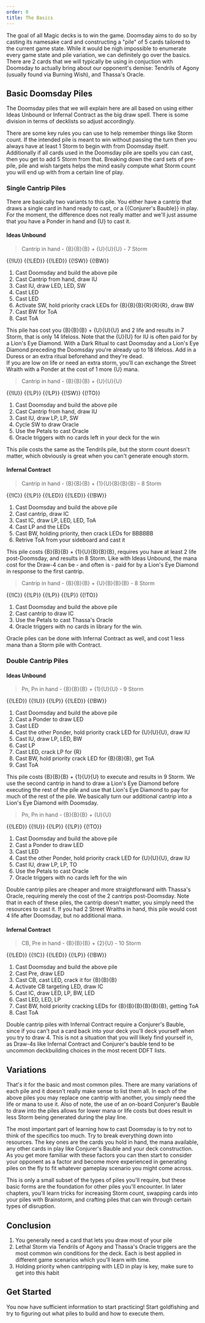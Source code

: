 ```yaml
---
order: 0
title: The Basics
---
```


The goal of all Magic decks is to win the game. Doomsday aims to do so by
casting its namesake card and constructing a "pile" of 5 cards tailored to the
current game state. While it would be nigh impossible to enumerate every game
state and pile variation, we can definitely go over the basics. There are 2
cards that we will typically be using in conjuction with Doomsday to actually bring about
our opponent's demise: Tendrils of Agony (usually found via Burning Wish), and
Thassa's Oracle.


## Basic Doomsday Piles

The Doomsday piles that we will explain here are all based on using either Ideas
Unbound or Infernal Contract as the big draw spell. There is some division in
terms of decklists so adjust accordingly.

There are some key rules you can use to help remember things like Storm count.
If the intended pile is meant to win without passing the turn then you always
have at least 1 Storm to begin with from Doomsday itself. Additionally if all
cards used in the Doomsday pile are spells you can cast, then you get to add 5
Storm from that. Breaking down the card sets of pre-pile, pile and wish targets
helps the mind easily compute what Storm count you will end up with from a
certain line of play.

### Single Cantrip Piles

There are basically two variants to this pile. You either have a cantrip that
draws a single card in hand ready to cast, or a {{Conjurer's Bauble}} in play.
For the moment, the difference does not really matter and we'll just assume that
you have a Ponder in hand and {U} to cast it.

#### Ideas Unbound

> Cantrip in hand - {B}{B}{B} + {U}{U}{U} - 7 Storm

<row variant="pile">{{!IU}} {{!LED}} {{!LED}} {{!SW}} {{!BW}}</row>

1. Cast Doomsday and build the above pile
2. Cast Cantrip from hand, draw IU
3. Cast IU, draw LED, LED, SW
4. Cast LED
5. Cast LED
6. Activate SW, hold priority crack LEDs for {B}{B}{B}{R}{R}{R}, draw BW
7. Cast BW for ToA
8. Cast ToA

This pile has cost you {B}{B}{B} + {U}{U}{U} and 2 life and results in 7 Storm,
that is only 14 lifeloss. Note that the {U}{U} for IU is often paid for by a
Lion's Eye Diamond. With a Dark Ritual to cast Doomsday and a Lion's Eye Diamond
preceding the Doomsday you're already up to 18 lifeloss. Add in a Duress or an
extra ritual beforehand and they're dead.  
If you are low on life or need an extra storm, you'll can exchange the Street
Wraith with a Ponder at the cost of 1 more {U} mana.

> Cantrip in hand - {B}{B}{B} + {U}{U}{U}

<row variant="pile">{{!IU}} {{!LP}} {{!LP}} {{!SW}} {{!TO}}</row>

1. Cast Doomsday and build the above pile
2. Cast Cantrip from hand, draw IU
3. Cast IU, draw LP, LP, SW
4. Cycle SW to draw Oracle
5. Use the Petals to cast Oracle
6. Oracle triggers with no cards left in your deck for the win

This pile costs the same as the Tendrils pile, but the storm count doesn't
matter, which obviously is great when you can't generate enough storm.

#### Infernal Contract

> Cantrip in hand - {B}{B}{B} + {1}{U}{B}{B}{B} - 8 Storm

<row variant="pile">{{!IC}} {{!LP}} {{!LED}} {{!LED}} {{!BW}}</row>

1. Cast Doomsday and build the above pile
2. Cast cantrip, draw IC
3. Cast IC, draw LP, LED, LED, ToA
4. Cast LP and the LEDs
5. Cast BW, holding priority, then crack LEDs for BBBBBB
6. Retrive ToA from your sideboard and cast it

This pile costs {B}{B}{B} + {1}{U}{B}{B}{B}, requires you have at least 2 life
post-Doomsday, and results in 8 Storm. Like with Ideas Unbound, the mana cost
for the Draw-4 can be - and often is - paid for by a Lion's Eye Diamond in
response to the first cantrip.

> Cantrip in hand - {B}{B}{B} + {U}{B}{B}{B} - 8 Storm

<row variant="pile">{{!IC}} {{!LP}} {{!LP}} {{!LP}} {{!TO}}</row>

1. Cast Doomsday and build the above pile
2. Cast cantrip to draw IC
3. Use the Petals to cast Thassa's Oracle
4. Oracle triggers with no cards in library for the win.

Oracle piles can be done with Infernal Contract as well, and cost 1 less mana than a Storm pile with Contract.

### Double Cantrip Piles

#### Ideas Unbound

> Pn, Pn in hand - {B}{B}{B} + {1}{U}{U} - 9 Storm

<row variant="pile">{{!LED}} {{!IU}} {{!LP}} {{!LED}} {{!BW}}</row>

1. Cast Doomsday and build the above pile
2. Cast a Ponder to draw LED
3. Cast LED
4. Cast the other Ponder, hold priority crack LED for {U}{U}{U}, draw IU
5. Cast IU, draw LP, LED, BW
6. Cast LP
7. Cast LED, crack LP for {R}
8. Cast BW, hold priority crack LED for {B}{B}{B}, get ToA
9. Cast ToA

This pile costs {B}{B}{B} + {1}{U}{U} to execute and results in 9 Storm. We use
the second cantrip in hand to draw a Lion's Eye Diamond before executing the
rest of the pile and use that Lion's Eye Diamond to pay for much of the rest of
the pile. We basically turn our additional cantrip into a Lion's Eye Diamond
with Doomsday.

> Pn, Pn in hand - {B}{B}{B} + {U}{U}

<row variant="pile">{{!LED}} {{!IU}} {{!LP}} {{!LP}} {{!TO}}</row>

1. Cast Doomsday and build the above pile
2. Cast a Ponder to draw LED
3. Cast LED
4. Cast the other Ponder, hold priority crack LED for {U}{U}{U}, draw IU
5. Cast IU, draw LP, LP, TO
6. Use the Petals to cast Oracle
7. Oracle triggers with no cards left for the win

Double cantrip piles are cheaper and more straightforward with Thassa's Oracle,
requiring merely the cost of the 2 cantrips post-Doomsday. Note that in each of
these piles, the cantrip doesn't matter, you simply need the resources to cast
it. If you had 2 Street Wraiths in hand, this pile would cost 4 life after
Doomsday, but no additional mana.

#### Infernal Contract

> CB, Pre in hand - {B}{B}{B} + {2}{U} - 10 Storm

<row variant="pile">{{!LED}} {{!IC}} {{!LED}} {{!LP}} {{!BW}}</row>

1. Cast Doomsday and build the above pile
2. Cast Pre, draw LED
3. Cast CB, cast LED, crack it for {B}{B}{B}
4. Activate CB targeting LED, draw IC
5. Cast IC, draw LED, LP, BW, LED
6. Cast LED, LED, LP
8. Cast BW, hold priority cracking LEDs for {B}{B}{B}{B}{B}{B}, getting ToA
9. Cast ToA

Double cantrip piles with Infernal Contract require a Conjurer's Bauble, since
if you can't put a card back into your deck you'll deck yourself when you try to
draw 4. This is not a situation that you will likely find yourself in, as
Draw-4s like Infernal Contract and Conjurer's bauble tend to be uncommon
deckbuilding choices in the most recent DDFT lists.

## Variations

That's it for the basic and most common piles. There are many variations of each
pile and it doesn't really make sense to list them all. In each of the above
piles you may replace one cantrip with another, you simply need the life or mana
to use it. Also of note, the use of an on-board Conjurer's Bauble to draw into the piles
allows for lower mana or life costs but does result in less Storm being
generated during the play line.

The most important part of learning how to cast Doomsday is to try not to think
of the specifics too much. Try to break everything down into resources. The key
ones are the cards you hold in hand, the mana available, any other cards in play
like Conjurer's Bauble and your deck construction. As you get more familiar with
these factors you can then start to consider your opponent as a factor and
become more experienced in generating piles on the fly to fit whatever gameplay
scenario you might come across.

This is only a small subset of the types of piles you'll require, but these
basic forms are the foundation for other piles you'll encounter. In later
chapters, you'll learn tricks for increasing Storm count, swapping cards into
your piles with Brainstorm, and crafting piles that can win through certain
types of disruption.

## Conclusion

1. You generally need a card that lets you draw most of your pile
2. Lethal Storm via Tendrils of Agony and Thassa's Oracle triggers are the most common win conditions for the
   deck. Each is best applied in different game scenarios which you'll learn with time.
3. Holding priority when cantripping with LED in play is key, make sure to get
   into this habit

## Get Started

You now have sufficient information to start practicing! Start goldfishing and
try to figuring out what piles to build and how to execute them.

<deck path="ddft.txt" />
